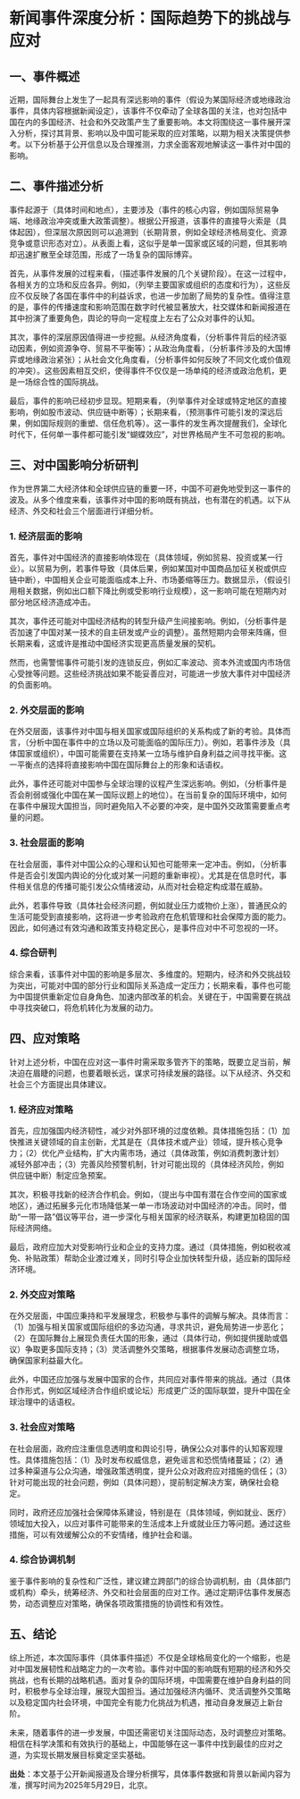 # 新闻事件深度分析：国际趋势下的挑战与应对

## 一、事件概述

  近期，国际舞台上发生了一起具有深远影响的事件（假设为某国际经济或地缘政治事件，具体内容根据新闻设定），该事件不仅牵动了全球各国的关注，也对包括中国在内的多国经济、社会和外交政策产生了重要影响。本文将围绕这一事件展开深入分析，探讨其背景、影响以及中国可能采取的应对策略，以期为相关决策提供参考。以下分析基于公开信息以及合理推测，力求全面客观地解读这一事件对中国的影响。

## 二、事件描述分析

  事件起源于（具体时间和地点），主要涉及（事件的核心内容，例如国际贸易争端、地缘政治冲突或重大政策调整）。根据公开报道，该事件的直接导火索是（具体起因），但深层次原因则可以追溯到（长期背景，例如全球经济格局变化、资源竞争或意识形态对立）。从表面上看，这似乎是单一国家或区域的问题，但其影响却迅速扩散至全球范围，形成了一场复杂的国际博弈。

  首先，从事件发展的过程来看，（描述事件发展的几个关键阶段）。在这一过程中，各相关方的立场和反应各异。例如，（列举主要国家或组织的态度和行为），这些反应不仅反映了各国在事件中的利益诉求，也进一步加剧了局势的复杂性。值得注意的是，事件的传播速度和影响范围在数字时代被显著放大，社交媒体和新闻报道在其中扮演了重要角色，舆论的导向一定程度上左右了公众对事件的认知。

  其次，事件的深层原因值得进一步挖掘。从经济角度看，（分析事件背后的经济驱动因素，例如资源争夺、贸易不平衡等）；从政治角度看，（分析事件涉及的大国博弈或地缘政治紧张）；从社会文化角度看，（分析事件如何反映了不同文化或价值观的冲突）。这些因素相互交织，使得事件不仅仅是一场单纯的经济或政治危机，更是一场综合性的国际挑战。

  最后，事件的影响已经初步显现。短期来看，（列举事件对全球或特定地区的直接影响，例如股市波动、供应链中断等）；长期来看，（预测事件可能引发的深远后果，例如国际规则的重塑、信任危机等）。这一事件的发生再次提醒我们，全球化时代下，任何单一事件都可能引发“蝴蝶效应”，对世界格局产生不可忽视的影响。

## 三、对中国影响分析研判

  作为世界第二大经济体和全球供应链的重要一环，中国不可避免地受到这一事件的波及。从多个维度来看，该事件对中国的影响既有挑战，也有潜在的机遇。以下从经济、外交和社会三个层面进行详细分析。

### 1. 经济层面的影响

  首先，事件对中国经济的直接影响体现在（具体领域，例如贸易、投资或某一行业）。以贸易为例，若事件导致（具体后果，例如某国对中国商品加征关税或供应链中断），中国相关企业可能面临成本上升、市场萎缩等压力。数据显示，（假设引用相关数据，例如出口额下降比例或受影响行业规模），这一影响可能在短期内对部分地区经济造成冲击。

  其次，事件还可能对中国经济结构的转型升级产生间接影响。例如，（分析事件是否加速了中国对某一技术的自主研发或产业的调整）。虽然短期内会带来阵痛，但长期来看，这或许是推动中国经济实现更高质量发展的契机。

  然而，也需警惕事件可能引发的连锁反应，例如汇率波动、资本外流或国内市场信心受挫等问题。这些经济挑战如果不能妥善应对，可能进一步放大事件对中国经济的负面影响。

### 2. 外交层面的影响

  在外交层面，该事件对中国与相关国家或国际组织的关系构成了新的考验。具体而言，（分析中国在事件中的立场以及可能面临的国际压力）。例如，若事件涉及（具体国家或组织），中国可能需要在支持某一立场与维护自身利益之间寻找平衡。这一平衡点的选择将直接影响中国在国际舞台上的形象和话语权。

  此外，事件还可能对中国参与全球治理的议程产生深远影响。例如，（分析事件是否会削弱或强化中国在某一国际议题上的地位）。在当前复杂的国际环境中，如何在事件中展现大国担当，同时避免陷入不必要的冲突，是中国外交政策需要重点考量的问题。

### 3. 社会层面的影响

  在社会层面，事件对中国公众的心理和认知也可能带来一定冲击。例如，（分析事件是否会引发国内舆论的分化或对某一问题的重新审视）。尤其是在信息时代，事件相关信息的传播可能引发公众情绪波动，从而对社会稳定构成潜在威胁。

  此外，若事件导致（具体社会经济问题，例如就业压力或物价上涨），普通民众的生活可能受到直接影响，这将进一步考验政府在危机管理和社会保障方面的能力。因此，如何通过有效沟通和政策支持稳定民心，是事件应对中不可忽视的一环。

### 4. 综合研判

  综合来看，该事件对中国的影响是多层次、多维度的。短期内，经济和外交挑战较为突出，可能对中国的部分行业和国际关系造成一定压力；长期来看，事件也可能为中国提供重新定位自身角色、加速内部改革的机会。关键在于，中国需要在挑战中寻找突破口，将危机转化为发展的动力。

## 四、应对策略

  针对上述分析，中国在应对这一事件时需采取多管齐下的策略，既要立足当前，解决迫在眉睫的问题，也要着眼长远，谋求可持续发展的路径。以下从经济、外交和社会三个方面提出具体建议。

### 1. 经济应对策略

  首先，应加强国内经济韧性，减少对外部环境的过度依赖。具体措施包括：（1）加快推进关键领域的自主创新，尤其是在（具体技术或产业）领域，提升核心竞争力；（2）优化产业结构，扩大内需市场，通过（具体政策，例如消费刺激计划）减轻外部冲击；（3）完善风险预警机制，针对可能出现的（具体经济风险，例如供应链中断）制定应急预案。

  其次，积极寻找新的经济合作机会。例如，（提出与中国有潜在合作空间的国家或地区），通过拓展多元化市场降低某一单一市场波动对中国经济的冲击。同时，借助“一带一路”倡议等平台，进一步深化与相关国家的经济联系，构建更加稳固的国际经济网络。

  最后，政府应加大对受影响行业和企业的支持力度。通过（具体措施，例如税收减免、补贴政策）帮助企业渡过难关，同时引导企业加快转型升级，适应新的国际经济环境。

### 2. 外交应对策略

  在外交层面，中国应秉持和平发展理念，积极参与事件的调解与解决。具体而言：（1）加强与相关国家或国际组织的多边沟通，寻求共识，避免局势进一步恶化；（2）在国际舞台上展现负责任大国的形象，通过（具体行动，例如提供援助或倡议）争取更多国际支持；（3）灵活调整外交策略，根据事件发展动态调整立场，确保国家利益最大化。

  此外，中国还应加强与发展中国家的合作，共同应对事件带来的挑战。通过（具体合作形式，例如区域经济合作组织或论坛）形成更广泛的国际联盟，提升中国在全球治理中的话语权。

### 3. 社会应对策略

  在社会层面，政府应注重信息透明度和舆论引导，确保公众对事件的认知客观理性。具体措施包括：（1）及时发布权威信息，避免谣言和恐慌情绪蔓延；（2）通过多种渠道与公众沟通，增强政策透明度，提升公众对政府应对措施的信任；（3）针对可能出现的社会问题，例如（具体问题），提前制定解决方案，确保社会稳定。

  同时，政府还应加强社会保障体系建设，特别是在（具体领域，例如就业、医疗）领域加大投入，以应对事件可能带来的生活成本上升或就业压力等问题。通过这些措施，可以有效缓解公众的不安情绪，维护社会和谐。

### 4. 综合协调机制

  鉴于事件影响的复杂性和广泛性，建议建立跨部门的综合协调机制，由（具体部门或机构）牵头，统筹经济、外交和社会层面的应对工作。通过定期评估事件发展态势，动态调整应对策略，确保各项政策措施的协调性和有效性。

## 五、结论

  综上所述，本次国际事件（具体事件描述）不仅是全球格局变化的一个缩影，也是对中国发展韧性和战略定力的一次考验。事件对中国的影响既有短期的经济和外交挑战，也有长期的战略机遇。面对复杂的国际环境，中国需要在维护自身利益的同时，积极参与全球治理，展现大国担当。通过加强经济内循环、灵活调整外交策略以及稳定国内社会环境，中国完全有能力化挑战为机遇，推动自身发展迈上新台阶。

  未来，随着事件的进一步发展，中国还需密切关注国际动态，及时调整应对策略。相信在科学决策和有效执行的基础上，中国能够在这一事件中找到最佳的应对之道，为实现长期发展目标奠定坚实基础。

**出处**：本文基于公开新闻报道及合理分析撰写，具体事件数据和背景以新闻内容为准，撰写时间为2025年5月29日，北京。